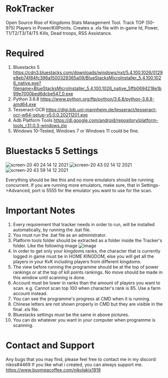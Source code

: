# RokTracker
Open Source Rise of Kingdoms Stats Management Tool. Track TOP (50-975) Players in Power/KillPoints. Creates a .xls file with in-game Id, Power, T1/T2/T3/T4/T5 Kills, Dead troops, RSS Assistance.

# Required
1. Bluestacks 5
https://cdn3.bluestacks.com/downloads/windows/nxt/5.4.100.1026/0129e8eb74f84fc396a1500329365a09/BlueStacksMicroInstaller_5.4.100.1026_native.exe?filename=BlueStacksMicroInstaller_5.4.100.1026_native_5ffb0694218e1b99e7000bed6dcbe547_0.exe
2. Python 3.6.8 https://www.python.org/ftp/python/3.6.8/python-3.6.8-amd64.exe
3. Tesseract-OCR https://digi.bib.uni-mannheim.de/tesseract/tesseract-ocr-w64-setup-v5.0.0.20211201.exe
4. Adb Platform Tools https://dl.google.com/android/repository/platform-tools_r31.0.3-windows.zip
5. Windows 10-Tested, Windows 7 or Windows 11 could be fine.

# Bluestacks 5 Settings
![screen-20 40 24 14 12 2021](https://user-images.githubusercontent.com/96141261/146060069-d0c138e6-a083-4add-96a3-9b3d41f27420.png)
![screen-20 43 02 14 12 2021](https://user-images.githubusercontent.com/96141261/146060189-acc8cba8-5f06-4f1d-8cfe-d9aaf03344b8.png)
![screen-20 43 59 14 12 2021](https://user-images.githubusercontent.com/96141261/146060299-01dc3881-44a3-4a5f-97f8-b220bdda52d5.png)

Everything should be like this and no more emulators should be running concurrent. If you are running more emulators, make sure, that in Settings->Advanced, port is 5555 for the emulator you want to use for the scan.

# Important Notes
1. Every requirement that tracker needs in order to run, will be installed automatically, by running the .bat file.
2. You must run the .bat file as an administrator.
3. Platform tools folder should be extracted as a folder inside the Tracker's folder. Like the following image
![image](https://user-images.githubusercontent.com/96141261/146061510-8c39bc59-f8d2-4644-b005-3ce43d29a6cb.png)
4. In order to get only your kingdoms ranks, the character that is currently logged in game must be in HOME KINGDOM, else you will get all the players in your KvK including players from different kingdoms.
5. The view before running the programme should be at the top of power rankings or at the top of kill points rankings. No move should be made in this window until scanning is done.
6. Account must be lower in ranks than the amount of players you want to scan. e.g. Cannot scan top 100 when character's rank is 85. Use a farm account instead.
7. You can see the programme's progress at CMD when it is running.
8. Chinese letters are not shown properly in CMD but they are visible in the final .xls file.
9. Bluestacks settings must be the same in above pictures.
10. You can do whatever you want in your computer when programme is scanning.

# Contact and Support
Any bugs that you may find, please feel free to contact me in my discord: nikos#4469
If you like what i created, you can always support me. https://www.buymeacoffee.com/nikolakis1919
